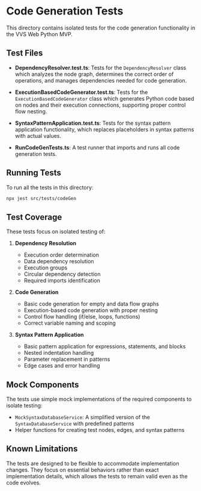 # Code Generation Tests

This directory contains isolated tests for the code generation functionality in the VVS Web Python MVP.

## Test Files

- **DependencyResolver.test.ts**: Tests for the `DependencyResolver` class which analyzes the node graph, determines the correct order of operations, and manages dependencies needed for code generation.
  
- **ExecutionBasedCodeGenerator.test.ts**: Tests for the `ExecutionBasedCodeGenerator` class which generates Python code based on nodes and their execution connections, supporting proper control flow nesting.
  
- **SyntaxPatternApplication.test.ts**: Tests for the syntax pattern application functionality, which replaces placeholders in syntax patterns with actual values.

- **RunCodeGenTests.ts**: A test runner that imports and runs all code generation tests.

## Running Tests

To run all the tests in this directory:

```bash
npx jest src/tests/codeGen
```

## Test Coverage

These tests focus on isolated testing of:

1. **Dependency Resolution**
   - Execution order determination
   - Data dependency resolution
   - Execution groups
   - Circular dependency detection
   - Required imports identification

2. **Code Generation**
   - Basic code generation for empty and data flow graphs
   - Execution-based code generation with proper nesting
   - Control flow handling (if/else, loops, functions)
   - Correct variable naming and scoping

3. **Syntax Pattern Application**
   - Basic pattern application for expressions, statements, and blocks
   - Nested indentation handling
   - Parameter replacement in patterns
   - Edge cases and error handling

## Mock Components

The tests use simple mock implementations of the required components to isolate testing:

- `MockSyntaxDatabaseService`: A simplified version of the `SyntaxDatabaseService` with predefined patterns
- Helper functions for creating test nodes, edges, and syntax patterns

## Known Limitations

The tests are designed to be flexible to accommodate implementation changes. They focus on essential behaviors rather than exact implementation details, which allows the tests to remain valid even as the code evolves. 